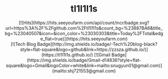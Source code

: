 <div align=center><h1> tl1l1l1s </h1></div>

<div align=center>
[![Hits](https://hits.seeyoufarm.com/api/count/incr/badge.svg?url=https%3A%2F%2Fgithub.com%2Ftl1l1l1s&count_bg=%23887BA6&title_bg=%23040507&icon=&icon_color=%23030303&title=Today%2FTotal&edge_flat=true)](https://hits.seeyoufarm.com)
</div>

<div align=center>
[![Tech Blog Badge](http://img.shields.io/badge/-Tech%20blog-black?style=flat-square&logo=github&link=https://zzsza.github.io/)](https://tl1l1l1s.github.io/) [![Gmail Badge](https://img.shields.io/badge/Gmail-d14836?style=flat-square&logo=Gmail&logoColor=white&link=mailto:snugyun01@gmail.com)](mailto:shj721553@gmail.com) 
</div>
